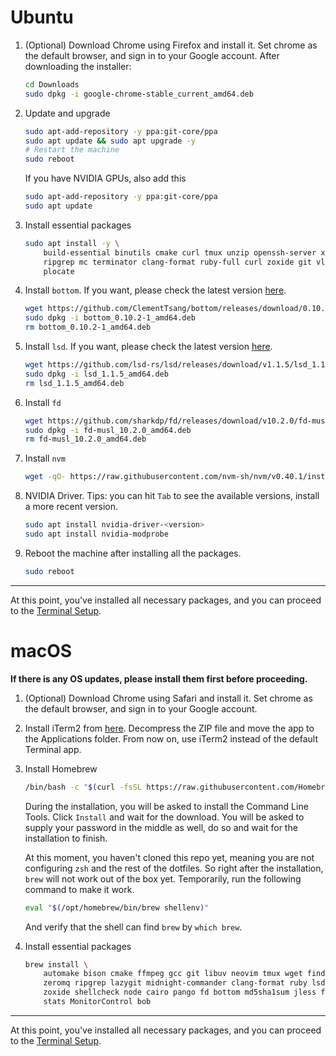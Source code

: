 # Ubuntu

1. (Optional) Download Chrome using Firefox and install it. Set chrome as the default
    browser, and sign in to your Google account. After downloading the installer:
    ```bash
    cd Downloads
    sudo dpkg -i google-chrome-stable_current_amd64.deb
    ```

2. Update and upgrade
    ```bash
    sudo apt-add-repository -y ppa:git-core/ppa
    sudo apt update && sudo apt upgrade -y
    # Restart the machine
    sudo reboot
    ```
    If you have NVIDIA GPUs, also add this
    ```bash
    sudo apt-add-repository -y ppa:git-core/ppa
    sudo apt update
    ```

3. Install essential packages
    ```bash
    sudo apt install -y \
        build-essential binutils cmake curl tmux unzip openssh-server xclip zsh \
        ripgrep mc terminator clang-format ruby-full curl zoxide git vlc libfuse2 \
        plocate
    ```

3. Install `bottom`. If you want, please check the latest version
   [here](https://github.com/ClementTsang/bottom/releases/latest).
    ```bash
    wget https://github.com/ClementTsang/bottom/releases/download/0.10.2/bottom_0.10.2-1_amd64.deb
    sudo dpkg -i bottom_0.10.2-1_amd64.deb
    rm bottom_0.10.2-1_amd64.deb
    ```

4. Install `lsd`. If you want, please check the latest version [here](https://github.com/lsd-rs/lsd/releases/latest).
    ```bash
    wget https://github.com/lsd-rs/lsd/releases/download/v1.1.5/lsd_1.1.5_amd64.deb
    sudo dpkg -i lsd_1.1.5_amd64.deb
    rm lsd_1.1.5_amd64.deb
    ```

5. Install `fd`
    ```bash
    wget https://github.com/sharkdp/fd/releases/download/v10.2.0/fd-musl_10.2.0_amd64.deb
    sudo dpkg -i fd-musl_10.2.0_amd64.deb
    rm fd-musl_10.2.0_amd64.deb
    ```

5. Install `nvm`
    ```bash
    wget -qO- https://raw.githubusercontent.com/nvm-sh/nvm/v0.40.1/install.sh | bash
    ```

5. NVIDIA Driver. Tips: you can hit `Tab` to see the available versions, install a more recent version.
    ```bash
    sudo apt install nvidia-driver-<version>
    sudo apt install nvidia-modprobe
    ```

6. Reboot the machine after installing all the packages.
    ```bash
    sudo reboot
    ```

---
At this point, you've installed all necessary packages, and you can proceed to the
[Terminal Setup](./terminal_setup.md#ubuntu).

# macOS

**If there is any OS updates, please install them first before proceeding.**

1. (Optional) Download Chrome using Safari and install it. Set chrome as the default
    browser, and sign in to your Google account.

2. Install iTerm2 from [here](https://iterm2.com/downloads.html). Decompress the ZIP
    file and move the app to the Applications folder. From now on, use iTerm2 instead of
    the default Terminal app.


3. Install Homebrew
    ```bash
    /bin/bash -c "$(curl -fsSL https://raw.githubusercontent.com/Homebrew/install/HEAD/install.sh)"
    ```
    During the installation, you will be asked to install the Command Line Tools. Click
    `Install` and wait for the download.
    You will be asked to supply your password in the middle as well, do so and wait
    for the installation to finish.

    At this moment, you haven't cloned this repo yet, meaning you are not configuring
    `zsh` and the rest of the dotfiles. So right after the installation, `brew` will
    not work out of the box yet. Temporarily, run the following command to make it work.
    ```bash
    eval "$(/opt/homebrew/bin/brew shellenv)"
    ```
    And verify that the shell can find `brew` by `which brew`.

4. Install essential packages
    ```bash
    brew install \
        automake bison cmake ffmpeg gcc git libuv neovim tmux wget findutils \
        zeromq ripgrep lazygit midnight-commander clang-format ruby lsd \
        zoxide shellcheck node cairo pango fd bottom md5sha1sum jless fzf \
        stats MonitorControl bob
    ```

---
At this point, you've installed all necessary packages, and you can proceed to the
[Terminal Setup](./terminal_setup.md#macos).
